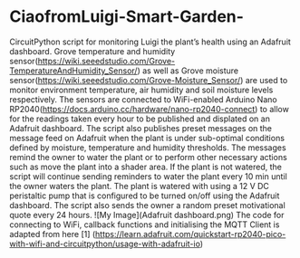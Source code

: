 # CiaofromLuigi-Smart-Garden-

CircuitPython script for monitoring Luigi the plant’s health using an Adafruit dashboard. Grove temperature and humidity sensor(https://wiki.seeedstudio.com/Grove-TemperatureAndHumidity_Sensor/) as well as Grove moisture sensor(https://wiki.seeedstudio.com/Grove-Moisture_Sensor/) are used to monitor environment temperature, air humidity and soil moisture levels respectively. The sensors are connected to WiFi-enabled Arduino Nano RP2040(https://docs.arduino.cc/hardware/nano-rp2040-connect) to allow for the readings taken every hour to be published and displated on an Adafruit dashboard. The script also publishes preset messages on the message feed on Adafruit when the plant is under sub-optimal conditions defined by moisture, temperature and humidity thresholds. The messages remind the owner to water the plant or to perform other necessary actions such as move the plant into a shader area. If the plant is not watered, the script will continue sending reminders to water the plant every 10 min until the owner waters the plant. The plant is watered with using a 12 V DC peristaltic pump that is configured to be turned on/off using the Adafruit dashboard. The script also sends the owner a random preset motivational quote every 24 hours. 
![My Image](Adafruit dashboard.png)
The code for connecting to WiFi, callback functions and initialising the MQTT Client is adapted from here [1] (https://learn.adafruit.com/quickstart-rp2040-pico-with-wifi-and-circuitpython/usage-with-adafruit-io)
